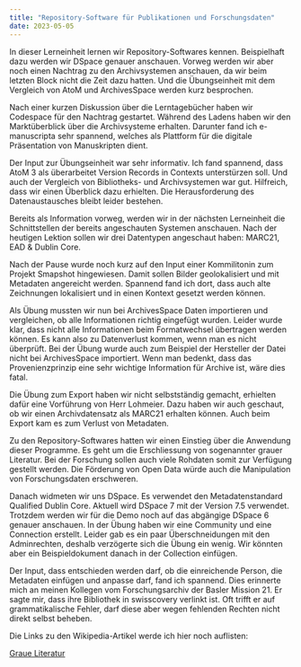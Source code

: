 ```yaml
---
title: "Repository-Software für Publikationen und Forschungsdaten"
date: 2023-05-05
---
```


In dieser Lerneinheit lernen wir Repository-Softwares kennen. Beispielhaft dazu werden wir DSpace genauer anschauen. Vorweg werden wir aber noch einen Nachtrag zu den Archivsystemen anschauen, da wir beim letzten Block nicht die Zeit dazu hatten. Und die Übungseinheit mit dem Vergleich von AtoM und ArchivesSpace werden kurz besprochen.

Nach einer kurzen Diskussion über die Lerntagebücher haben wir Codespace für den Nachtrag gestartet. Während des Ladens haben wir den Marktüberblick über die Archivsysteme erhalten. Darunter fand ich e-manuscripta sehr spannend, welches als Plattform für die digitale Präsentation von Manuskripten dient.

Der Input zur Übungseinheit war sehr informativ. Ich fand spannend, dass AtoM 3 als überarbeitet Version Records in Contexts unterstürzen soll. Und auch der Vergleich von Bibliotheks- und Archivsystemen war gut. Hilfreich, dass wir einen Überblick dazu erhielten. Die Herausforderung des Datenaustausches bleibt leider bestehen.

Bereits als Information vorweg, werden wir in der nächsten Lerneinheit die Schnittstellen der bereits angeschauten Systemen anschauen. Nach der heutigen Lektion sollen wir drei Datentypen angeschaut haben: MARC21, EAD & Dublin Core.

Nach der Pause wurde noch kurz auf den Input einer Kommilitonin zum Projekt Smapshot hingewiesen. Damit sollen Bilder geolokalisiert und mit Metadaten angereicht werden. Spannend fand ich dort, dass auch alte Zeichnungen lokalisiert und in einen Kontext gesetzt werden können.

Als Übung mussten wir nun bei ArchivesSpace Daten importieren und vergleichen, ob alle Informationen richtig eingefügt wurden. Leider wurde klar, dass nicht alle Informationen beim Formatwechsel übertragen werden können. Es kann also zu Datenverlust kommen, wenn man es nicht überprüft. Bei der Übung wurde auch zum Beispiel der Hersteller der Datei nicht bei ArchivesSpace importiert. Wenn man bedenkt, dass das Provenienzprinzip eine sehr wichtige Information für Archive ist, wäre dies fatal.

Die Übung zum Export haben wir nicht selbstständig gemacht, erhielten dafür eine Vorführung von Herr Lohmeier. Dazu haben wir auch geschaut, ob wir einen Archivdatensatz als MARC21 erhalten können. Auch beim Export kam es zum Verlust von Metadaten.

Zu den Repository-Softwares hatten wir einen Einstieg über die Anwendung dieser Programme. Es geht um die Erschliessung von sogenannter grauer Literatur. Bei der Forschung sollen auch viele Rohdaten somit zur Verfügung gestellt werden. Die Förderung von Open Data würde auch die Manipulation von Forschungsdaten erschweren.

Danach widmeten wir uns DSpace. Es verwendet den Metadatenstandard Qualified Dublin Core. Aktuell wird DSpace 7 mit der Version 7.5 verwendet. Trotzdem werden wir für die Demo noch auf das abgängige DSpace 6 genauer anschauen. In der Übung haben wir eine Community und eine Connection erstellt. Leider gab es ein paar Überschneidungen mit den Adminrechten, deshalb verzögerte sich die Übung ein wenig. Wir könnten aber ein Beispieldokument danach in der Collection einfügen.

Der Input, dass entschieden werden darf, ob die einreichende Person, die Metadaten einfügen und anpasse darf, fand ich spannend. Dies erinnerte mich an meinen Kollegen vom Forschungsarchiv der Basler Mission 21. Er sagte mir, dass ihre Bibliothek in swisscovery verlinkt ist. Oft trifft er auf grammatikalische Fehler, darf diese aber wegen fehlenden Rechten nicht direkt selbst beheben.

Die Links zu den Wikipedia-Artikel werde ich hier noch auflisten:

[Graue Literatur](https://de.wikipedia.org/wiki/Graue_Literatur)
